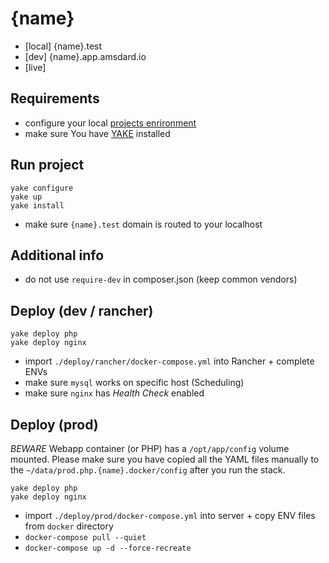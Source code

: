 {name}
========================
* [local] {name}.test
* [dev] {name}.app.amsdard.io
* [live] 

Requirements
---
 * configure your local [projects enrironment](https://bitbucket.org/as-docker/projects-environment)
 * make sure You have [YAKE](https://yake.amsdard.io/) installed


Run project
---
```
yake configure
yake up
yake install
```
* make sure `{name}.test` domain is routed to your localhost


Additional info
---
* do not use `require-dev` in composer.json (keep common vendors)


Deploy (dev / rancher)
---
```
yake deploy php
yake deploy nginx
```
* import `./deploy/rancher/docker-compose.yml` into Rancher + complete ENVs
* make sure `mysql` works on specific host (Scheduling)
* make sure `nginx` has *Health Check* enabled


Deploy (prod)
---

*BEWARE* Webapp container (or PHP) has a `/opt/app/config` volume mounted. Please make sure you have copied all the YAML files manually to the `~/data/prod.php.{name}.docker/config` after you run the stack.

```
yake deploy php
yake deploy nginx
```
* import `./deploy/prod/docker-compose.yml` into server + copy ENV files from `docker` directory
* `docker-compose pull --quiet`
* `docker-compose up -d --force-recreate`
